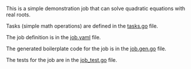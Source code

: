 This is a simple demonstration job that can solve quadratic equations with real roots.

Tasks (simple math operations) are defined in the [tasks.go](tasks.go) file.

The job definition is in the [job.yaml](job.yaml) file.

The generated boilerplate code for the job is in the [job.gen.go](job.gen.go) file.

The tests for the job are in the [job_test.go](job_test.go) file.
